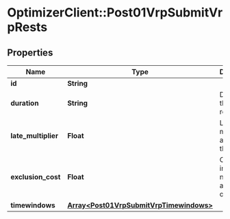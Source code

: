 # OptimizerClient::Post01VrpSubmitVrpRests

## Properties
Name | Type | Description | Notes
------------ | ------------- | ------------- | -------------
**id** | **String** |  | 
**duration** | **String** | Duration of the vehicle rest | 
**late_multiplier** | **Float** | Late multiplier applied for this rest. | [optional] 
**exclusion_cost** | **Float** | Cost induced by non affectation of this rest. | [optional] 
**timewindows** | [**Array&lt;Post01VrpSubmitVrpTimewindows&gt;**](Post01VrpSubmitVrpTimewindows.md) |  | [optional] 


